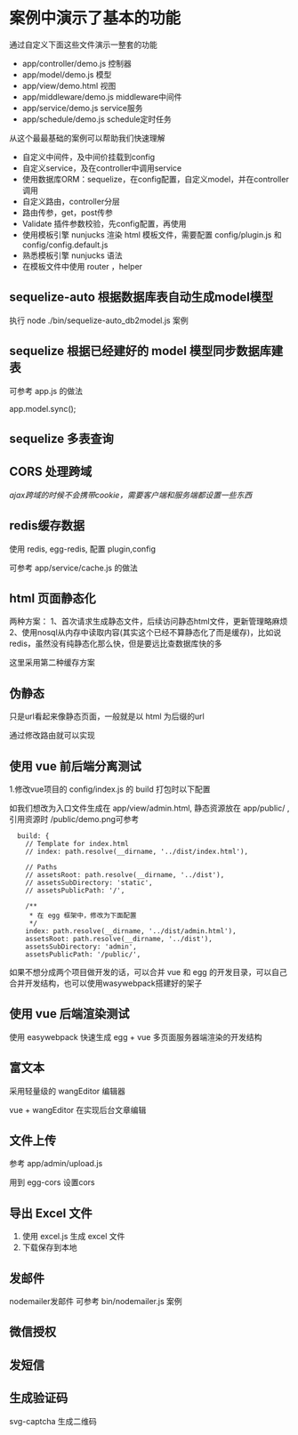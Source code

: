 
# 案例中演示了基本的功能

通过自定义下面这些文件演示一整套的功能

- app/controller/demo.js        控制器
- app/model/demo.js             模型
- app/view/demo.html            视图
- app/middleware/demo.js        middleware中间件
- app/service/demo.js           service服务
- app/schedule/demo.js          schedule定时任务

从这个最最基础的案例可以帮助我们快速理解

- 自定义中间件，及中间价挂载到config
- 自定义service，及在controller中调用service
- 使用数据库ORM：sequelize，在config配置，自定义model，并在controller调用 
- 自定义路由，controller分层
- 路由传参，get，post传参
- Validate 插件参数校验，先config配置，再使用
- 使用模板引擎 nunjucks 渲染 html 模板文件，需要配置 config/plugin.js 和 config/config.default.js
- 熟悉模板引擎 nunjucks 语法
- 在模板文件中使用 router ，helper


## sequelize-auto 根据数据库表自动生成model模型

执行 node ./bin/sequelize-auto_db2model.js 案例


## sequelize  根据已经建好的 model 模型同步数据库建表

可参考 app.js 的做法

app.model.sync();


## sequelize 多表查询





## CORS 处理跨域

*ajax跨域的时候不会携带cookie，需要客户端和服务端都设置一些东西*



## redis缓存数据

使用 redis, egg-redis, 配置 plugin,config

可参考 app/service/cache.js 的做法



## html 页面静态化

两种方案：
1、首次请求生成静态文件，后续访问静态html文件，更新管理略麻烦
2、使用nosql从内存中读取内容(其实这个已经不算静态化了而是缓存)，比如说redis，虽然没有纯静态化那么快，但是要远比查数据库快的多

这里采用第二种缓存方案


## 伪静态

只是url看起来像静态页面，一般就是以 html 为后缀的url

通过修改路由就可以实现


## 使用 vue 前后端分离测试

1.修改vue项目的 config/index.js 的 build 打包时以下配置

如我们想改为入口文件生成在 app/view/admin.html, 静态资源放在 app/public/ , 引用资源时 /public/demo.png可参考
```
  build: {
    // Template for index.html
    // index: path.resolve(__dirname, '../dist/index.html'),

    // Paths
    // assetsRoot: path.resolve(__dirname, '../dist'),
    // assetsSubDirectory: 'static',
    // assetsPublicPath: '/',

    /**
     * 在 egg 框架中，修改为下面配置
     */
    index: path.resolve(__dirname, '../dist/admin.html'),
    assetsRoot: path.resolve(__dirname, '../dist'),
    assetsSubDirectory: 'admin',
    assetsPublicPath: '/public/',
```

如果不想分成两个项目做开发的话，可以合并 vue 和 egg 的开发目录，可以自己合并开发结构，也可以使用wasywebpack搭建好的架子



## 使用 vue 后端渲染测试

使用 easywebpack 快速生成 egg + vue 多页面服务器端渲染的开发结构



## 富文本

采用轻量级的 wangEditor 编辑器

vue + wangEditor 在实现后台文章编辑


## 文件上传

参考 app/admin/upload.js 

用到 egg-cors 设置cors


## 导出 Excel 文件

1. 使用 excel.js 生成 excel 文件
2. 下载保存到本地


## 发邮件
nodemailer发邮件
可参考 bin/nodemailer.js 案例


## 微信授权



## 发短信


## 生成验证码

svg-captcha 生成二维码

